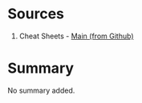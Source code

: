 # Sources
1. Cheat Sheets - [Main (from Github)](https://github.github.com/training-kit/downloads/github-git-cheat-sheet.pdf)

# Summary
No summary added.
